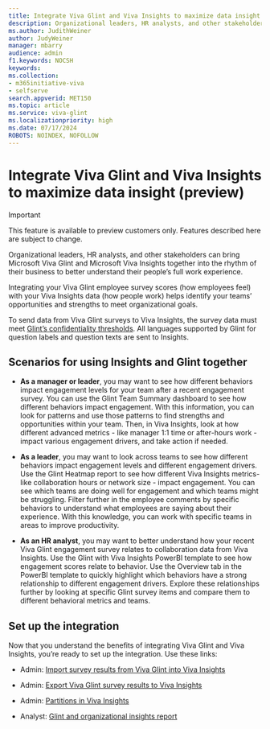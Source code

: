 ```yaml
---
title: Integrate Viva Glint and Viva Insights to maximize data insight (preview)
description: Organizational leaders, HR analysts, and other stakeholders can bring Microsoft Viva Glint and Microsoft Viva Insights together into their business to better understand their people’s full work experience. 
ms.author: JudithWeiner
author: JudyWeiner
manager: mbarry
audience: admin
f1.keywords: NOCSH
keywords: 
ms.collection:  
- m365initiative-viva
- selfserve 
search.appverid: MET150 
ms.topic: article
ms.service: viva-glint
ms.localizationpriority: high
ms.date: 07/17/2024
ROBOTS: NOINDEX, NOFOLLOW
---
```


# Integrate Viva Glint and Viva Insights to maximize data insight (preview)

>[!IMPORTANT]
> This feature is available to preview customers only. Features described here are subject to change.

Organizational leaders, HR analysts, and other stakeholders can bring Microsoft Viva Glint and Microsoft Viva Insights together into the rhythm of their business to better understand their people’s full work experience.   

Integrating your Viva Glint employee survey scores (how employees feel) with your Viva Insights data (how people work) helps identify your teams’ opportunities and strengths to meet organizational goals. 

To send data from Viva Glint surveys to Viva Insights, the survey data must meet [Glint’s confidentiality thresholds](https://go.microsoft.com/fwlink/?linkid=2275271). All languages supported by Glint for question labels and question texts are sent to Insights.

## Scenarios for using Insights and Glint together 

- **As a manager or leader**, you may want to see how different behaviors impact engagement levels for your team after a recent engagement survey. You can use the Glint Team Summary dashboard to see how different behaviors impact engagement.   With this information, you can look for patterns and use those patterns to find strengths and opportunities within your team. Then, in Viva Insights, look at how different advanced metrics - like manager 1:1 time or after-hours work - impact various engagement drivers, and take action if needed.     

- **As a leader**, you may want to look across teams to see how different behaviors impact engagement levels and different engagement drivers. Use the Glint Heatmap report to see how different Viva Insights metrics- like collaboration hours or network size - impact engagement. You can see which teams are doing well for engagement and which teams might be struggling. Filter further in the employee comments by specific behaviors to understand what employees are saying about their experience. With this knowledge, you can work with specific teams in areas to improve productivity.  

- **As an HR analyst**, you may want to better understand how your recent Viva Glint engagement survey relates to collaboration data from Viva Insights. Use the Glint with Viva Insights PowerBI template to see how engagement scores relate to behavior. Use the Overview tab in the PowerBI template to quickly highlight which behaviors have a strong relationship to different engagement drivers. Explore these relationships further by looking at specific Glint survey items and compare them to different behavioral metrics and teams. 

## Set up the integration

Now that you understand the benefits of integrating Viva Glint and Viva Insights, you’re ready to set up the integration. Use these links:

- Admin: [Import survey results from Viva Glint into Viva Insights](/../../viva/insights/advanced/admin/import-survey-glint)

- Admin: [Export Viva Glint survey results to Viva Insights](https://go.microsoft.com/fwlink/?linkid=2280104)

- Admin: [Partitions in Viva Insights](/../../viva/insights/advanced/admin/partitions#how-to-create-a-partition-and-assign-analysts-access)

- Analyst: [Glint and organizational insights report](/../../viva/insights/advanced/analyst/templates/glint)


 

 

 


